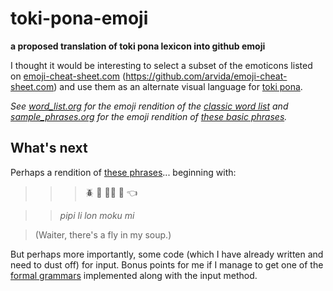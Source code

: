 # toki-pona-emoji
**a proposed translation of toki pona lexicon into github emoji**

I thought it would be interesting to select a subset of the emoticons listed on [emoji-cheat-sheet.com](http://emoji-cheat-sheet.com) (https://github.com/arvida/emoji-cheat-sheet.com) and use them as an alternate visual language for [toki pona](http://rowa.giso.de/languages/toki-pona/english/toki-pona-lessons.pdf).

_See [word_list.org](https://github.com/holtzermann17/toki-pona-emoji/blob/master/word_list.org) for the emoji rendition of the [classic word list](http://tokipona.net/tp/ClassicWordList.aspx) and [sample_phrases.org](https://github.com/holtzermann17/toki-pona-emoji/blob/master/sample_phrases.org) for the emoji rendition of [these basic phrases](http://www.omniglot.com/language/phrases/tokipona.htm)._

## What's next

Perhaps a rendition of [these phrases](http://tokipona.net/tp/janpije/text/zompist.html)... beginning with:

>>> :beetle: :small_red_triangle: :ok_woman: :stew: :point_left:

>>_pipi li lon moku mi_

> (Waiter, there's a fly in my soup.)

But perhaps more importantly, some code (which I have already written and need to dust off) for input.  Bonus points for me if I manage to get one of the [formal grammars](http://www2.hawaii.edu/~chin/661F12/Projects/ztomaszewski.pdf) implemented along with the input method.
